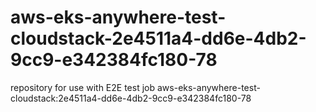 # aws-eks-anywhere-test-cloudstack-2e4511a4-dd6e-4db2-9cc9-e342384fc180-78
repository for use with E2E test job aws-eks-anywhere-test-cloudstack:2e4511a4-dd6e-4db2-9cc9-e342384fc180-78
